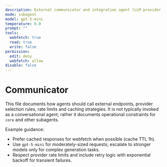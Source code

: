 ```yaml
---
description: External communicator and integration agent (LLM provider, webfetch, CI triggers).
mode: subagent
model: gpt-5-mini
temperature: 0.0
prompt: ""
tools:
  webfetch: true
  read: true
  write: false
permission:
  edit: deny
  webfetch: allow
disable: false
---
```


# Communicator

This file documents how agents should call external endpoints, provider selection rules, rate limits and caching strategies. It is not typically invoked as a conversational agent; rather it documents operational constraints for `core` and other subagents.

Example guidance:

- Prefer cached responses for webfetch when possible (cache TTL 1h).
- Use `gpt-5-mini` for moderately-sized requests; escalate to stronger models only for complex generation tasks.
- Respect provider rate limits and include retry logic with exponential backoff for transient failures.
